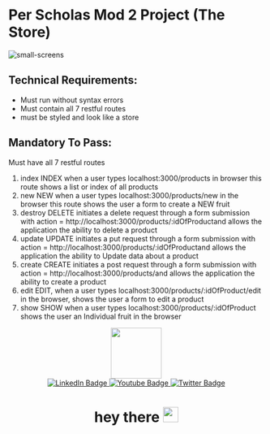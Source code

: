 <h1>Per Scholas Mod 2 Project (The Store)</h1>

![small-screens](https://user-images.githubusercontent.com/6307334/194158025-18c9ed9a-1981-4375-be70-526e67c07915.png)

<div>
  <h2>Technical Requirements:</h2>
  <ul>
    <li>Must run without syntax errors</li>
    <li>Must contain all 7 restful routes</li>
    <li>must be styled and look like a store</li>
  </ul>
</div>

<div>
  <h2>Mandatory To Pass:</h2>
  <p>Must have all 7 restful routes</p>
  <ol>
    <li>index	INDEX when a user types localhost:3000/products in browser this route shows a list or index of all products</li>
    <li>new	NEW when a user types localhost:3000/products/new in the browser this route shows the user a form to create a NEW fruit</li>
    <li>destroy	DELETE initiates a delete request through a form submission with action = http://localhost:3000/products/:idOfProductand allows the application the             ability to delete a product</li>
    <li>update	UPDATE initiates a put request through a form submission with action = http://localhost:3000/products/:idOfProductand allows the application the                ability to Update data about a product</li>
    <li>create	CREATE initiates a post request through a form submission with action = http://localhost:3000/products/and allows the application the ability to create           a product</li>
    <li>edit	EDIT, when a user types localhost:3000/products/:idOfProduct/edit in the browser, shows the user a form to edit a product</li>
    <li>show	SHOW when a user types localhost:3000/products/:idOfProduct shows the user an Individual fruit in the browser
</li>
  </ol>
</div>


<div id="header" align="center">
  <img src="https://media.giphy.com/media/WSBeyxvC1jH496xQGA/giphy.gif" width="100" />
  </div>
  
 
  <div id="badges" align="center">
  <a href="your-linkedin-URL">
    <img src="https://img.shields.io/badge/LinkedIn-blue?style=for-the-badge&logo=linkedin&logoColor=white" alt="LinkedIn Badge"/>
  </a>
  <a href="your-youtube-URL">
    <img src="https://img.shields.io/badge/YouTube-red?style=for-the-badge&logo=youtube&logoColor=white" alt="Youtube Badge"/>
  </a>
  <a href="your-twitter-URL">
    <img src="https://img.shields.io/badge/Twitter-blue?style=for-the-badge&logo=twitter&logoColor=white" alt="Twitter Badge"/>
  </a>
</div>

<div align="center">
  <img src="https://komarev.com/ghpvc/?username=Razz67&style=flat-square&color=blue" align="center" alt=""/>
</div>

<h1 align="center">
  hey there
  <img src="https://media.giphy.com/media/hvRJCLFzcasrR4ia7z/giphy.gif" width="30px"/>
</h1>
